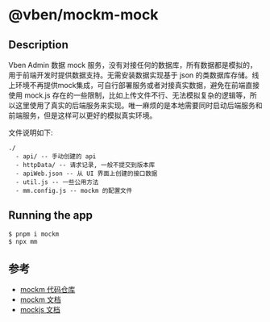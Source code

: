 # @vben/mockm-mock

## Description

Vben Admin 数据 mock 服务，没有对接任何的数据库，所有数据都是模拟的，用于前端开发时提供数据支持。无需安装数据实现基于 json 的类数据库存储。线上环境不再提供mock集成，可自行部署服务或者对接真实数据，避免在前端直接使用 mock.js 存在的一些限制，比如上传文件不行、无法模拟复杂的逻辑等，所以这里使用了真实的后端服务来实现。唯一麻烦的是本地需要同时启动后端服务和前端服务，但是这样可以更好的模拟真实环境。

文件说明如下:

```
./
  - api/ -- 手动创建的 api
  - httpData/ -- 请求记录, 一般不提交到版本库
  - apiWeb.json -- 从 UI 界面上创建的接口数据
  - util.js -- 一些公用方法
  - mm.config.js -- mockm 的配置文件
```

## Running the app

```bash
$ pnpm i mockm
$ npx mm
```

## 参考

- [mockm 代码仓库](https://github.com/wll8/mockm/)
- [mockm 文档](https://hongqiye.com/doc/mockm/)
- [mockjs 文档](https://wll8.github.io/mockjs-examples/)
